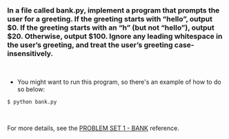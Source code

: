 ### In a file called bank.py, implement a program that prompts the user for a greeting. If the greeting starts with “hello”, output $0. If the greeting starts with an “h” (but not “hello”), output $20. Otherwise, output $100. Ignore any leading whitespace in the user’s greeting, and treat the user’s greeting case-insensitively.

<br />

* You might want to run this program, so there's an example of how to do so below:

```
$ python bank.py
```

<br />

For more details, see the [PROBLEM SET 1 - BANK](https://cs50.harvard.edu/python/2022/psets/1/bank/) reference.
